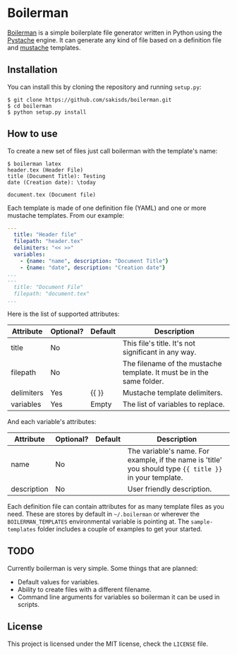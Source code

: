 # Boilerman
[Boilerman](https://github.com/sakisds/boilerman) is a simple boilerplate file generator written in Python using the [Pystache](https://github.com/defunkt/pystache) engine. It can generate any kind of file based on a definition file and [mustache](https://mustache.github.io/) templates.

## Installation
You can install this by cloning the repository and running `setup.py`:
```
$ git clone https://github.com/sakisds/boilerman.git
$ cd boilerman
$ python setup.py install
```

## How to use
To create a new set of files just call boilerman with the template's name:
```
$ boilerman latex
header.tex (Header File)
title (Document Title): Testing
date (Creation date): \today

document.tex (Document file)
```
Each template is made of one definition file (YAML) and one or more mustache templates. From our example:
```yaml
---
  title: "Header file"
  filepath: "header.tex"
  delimiters: "<< >>"
  variables:
    - {name: "name", description: "Document Title"}
    - {name: "date", description: "Creation date"}
...
---
  title: "Document File"
  filepath: "document.tex"
...
```

Here is the list of supported attributes:

| Attribute  | Optional? | Default | Description | 
| ---------- | --------- | ------- | ----------- |
| title      | No        |         | This file's title. It's not significant in any way. |
| filepath   | No        |         | The filename of the mustache template. It must be in the same folder. |
| delimiters | Yes       | {{ }}   | Mustache template delimiters. |
| variables  | Yes       | Empty   | The list of variables to replace. |

And each variable's attributes:

| Attribute   | Optional? | Default | Description | 
| ----------- | --------- | ------- | ----------- |
| name        | No        |         | The variable's name. For example, if the name is 'title' you should type `{{ title }}` in your template. |
| description | No        |         | User friendly description. |

Each definition file can contain attributes for as many template files as you need. These are stores by default in `~/.boilerman` or wherever the `BOILERMAN_TEMPLATES` environmental variable is pointing at. The `sample-templates` folder includes a couple of examples to get your started.

## TODO
Currently boilerman is very simple. Some things that are planned:
- Default values for variables.
- Ability to create files with a different filename.
- Command line arguments for variables so boilerman it can be used in scripts.

## License
This project is licensed under the MIT license, check the `LICENSE` file.
